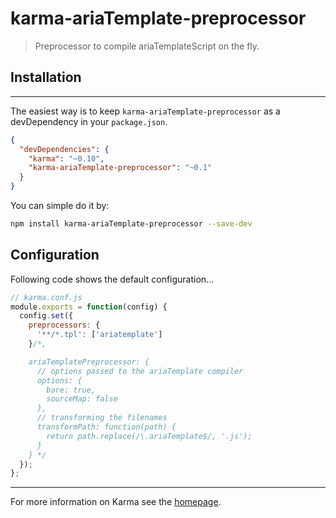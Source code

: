 # karma-ariaTemplate-preprocessor

> Preprocessor to compile ariaTemplateScript on the fly.

## Installation

***

The easiest way is to keep `karma-ariaTemplate-preprocessor` as a devDependency in your `package.json`.
```json
{
  "devDependencies": {
    "karma": "~0.10",
    "karma-ariaTemplate-preprocessor": "~0.1"
  }
}
```

You can simple do it by:
```bash
npm install karma-ariaTemplate-preprocessor --save-dev
```

## Configuration
Following code shows the default configuration...
```js
// karma.conf.js
module.exports = function(config) {
  config.set({
    preprocessors: {
      '**/*.tpl': ['ariatemplate']
    }/*,

    ariaTemplatePreprocessor: {
      // options passed to the ariaTemplate compiler
      options: {
        bare: true,
        sourceMap: false
      },
      // transforming the filenames
      transformPath: function(path) {
        return path.replace(/\.ariaTemplate$/, '.js');
      }
    } */
  });
};
```



----

For more information on Karma see the [homepage].


[homepage]: http://karma-runner.github.com
